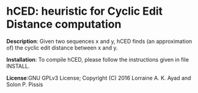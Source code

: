 hCED: heuristic for Cyclic Edit Distance computation
===

<b>Description</b>: Given two sequences x and y, hCED finds (an approximation of) the cyclic edit 
distance between x and y.

<b>Installation</b>: To compile hCED, please follow the instructions given in file INSTALL.

<b>License</b>:GNU GPLv3 License; Copyright (C) 2016 Lorraine A. K. Ayad and Solon P. Pissis
